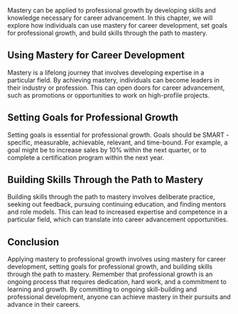
Mastery can be applied to professional growth by developing skills and knowledge necessary for career advancement. In this chapter, we will explore how individuals can use mastery for career development, set goals for professional growth, and build skills through the path to mastery.

Using Mastery for Career Development
------------------------------------

Mastery is a lifelong journey that involves developing expertise in a particular field. By achieving mastery, individuals can become leaders in their industry or profession. This can open doors for career advancement, such as promotions or opportunities to work on high-profile projects.

Setting Goals for Professional Growth
-------------------------------------

Setting goals is essential for professional growth. Goals should be SMART - specific, measurable, achievable, relevant, and time-bound. For example, a goal might be to increase sales by 10% within the next quarter, or to complete a certification program within the next year.

Building Skills Through the Path to Mastery
-------------------------------------------

Building skills through the path to mastery involves deliberate practice, seeking out feedback, pursuing continuing education, and finding mentors and role models. This can lead to increased expertise and competence in a particular field, which can translate into career advancement opportunities.

Conclusion
----------

Applying mastery to professional growth involves using mastery for career development, setting goals for professional growth, and building skills through the path to mastery. Remember that professional growth is an ongoing process that requires dedication, hard work, and a commitment to learning and growth. By committing to ongoing skill-building and professional development, anyone can achieve mastery in their pursuits and advance in their careers.
